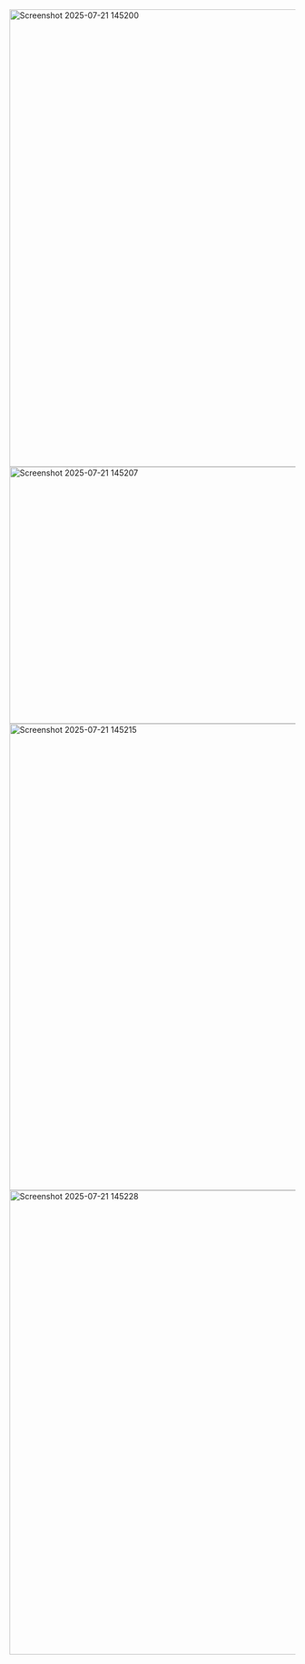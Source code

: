 <img width="1689" height="805" alt="Screenshot 2025-07-21 145200" src="https://github.com/user-attachments/assets/7df99fe3-e8be-4038-b5e2-ac5652cc5a40" />
<img width="1743" height="452" alt="Screenshot 2025-07-21 145207" src="https://github.com/user-attachments/assets/24f433b1-aafd-495f-bea7-a83ae263d865" />
<img width="1676" height="821" alt="Screenshot 2025-07-21 145215" src="https://github.com/user-attachments/assets/80464686-44c3-4dcc-8ad8-34c839d2b2b4" />
<img width="1828" height="817" alt="Screenshot 2025-07-21 145228" src="https://github.com/user-attachments/assets/33d8e886-1b3d-4e99-8446-3eccc3b9b4f8" />


